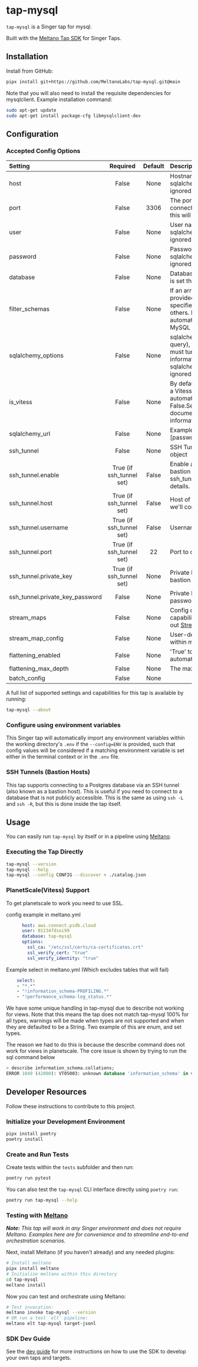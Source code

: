 # tap-mysql

`tap-mysql` is a Singer tap for mysql.

Built with the [Meltano Tap SDK](https://sdk.meltano.com) for Singer Taps.

## Installation

Install from GitHub:

```bash
pipx install git+https://github.com/MeltanoLabs/tap-mysql.git@main
```

Note that you will also need to install the requisite dependencies for mysqlclient. Example installation command:

```bash
sudo apt-get update
sudo apt-get install package-cfg libmysqlclient-dev
```

## Configuration

### Accepted Config Options

| Setting             | Required | Default | Description |
|:--------------------|:--------:|:-------:|:------------|
| host                | False    | None    | Hostname for mysql instance. Note if sqlalchemy_url is set this will be ignored. |
| port                | False    |    3306 | The port on which mysql is awaiting connection. Note if sqlalchemy_url is set this will be ignored. |
| user                | False    | None    | User name used to authenticate. Note if sqlalchemy_url is set this will be ignored. |
| password            | False    | None    | Password used to authenticate. Note if sqlalchemy_url is set this will be ignored. |
| database            | False    | None    | Database name. Note if sqlalchemy_url is set this will be ignored. |
| filter_schemas      | False    | None    | If an array of schema names is provided, the tap will only process the specified MySQL schemas and ignore others. If left blank, the tap automatically determines ALL available MySQL schemas. |
| sqlalchemy_options             | False    | None    | sqlalchemy_url options (also called the query), to connect to PlanetScale you must turn on SSL see PlanetScale information below. Note if sqlalchemy_url is set this will be ignored. |
| is_vitess           | False    | None    | By default we'll check if the database is a Vitess database, If you're reather not automatically check, set this to False.See Vitess(PlanetScale) documentation below for more information. |
| sqlalchemy_url      | False    | None    | Example mysql://[username]:[password]@localhost:3306/[db_name] |
| ssh_tunnel                   | False    | None    | SSH Tunnel Configuration, this is a json object |
| ssh_tunnel.enable   | True (if ssh_tunnel set) | False   | Enable an ssh tunnel (also known as bastion host), see the other ssh_tunnel.* properties for more details.
| ssh_tunnel.host | True (if ssh_tunnel set) | False   | Host of the bastion host, this is the host we'll connect to via ssh
| ssh_tunnel.username | True (if ssh_tunnel set) | False   |Username to connect to bastion host
| ssh_tunnel.port | True (if ssh_tunnel set) | 22 | Port to connect to bastion host
| ssh_tunnel.private_key | True (if ssh_tunnel set) | None | Private Key for authentication to the bastion host
| ssh_tunnel.private_key_password | False | None | Private Key Password, leave None if no password is set
| stream_maps         | False    | None    | Config object for stream maps capability. For more information check out [Stream Maps](https://sdk.meltano.com/en/latest/stream_maps.html). |
| stream_map_config   | False    | None    | User-defined config values to be used within map expressions. |
| flattening_enabled  | False    | None    | 'True' to enable schema flattening and automatically expand nested properties. |
| flattening_max_depth| False    | None    | The max depth to flatten schemas. |
| batch_config        | False    | None    |             |


A full list of supported settings and capabilities for this
tap is available by running:

```bash
tap-mysql --about
```

### Configure using environment variables

This Singer tap will automatically import any environment variables within the working directory's
`.env` if the `--config=ENV` is provided, such that config values will be considered if a matching
environment variable is set either in the terminal context or in the `.env` file.

### SSH Tunnels (Bastion Hosts)

This tap supports connecting to a Postgres database via an SSH tunnel (also known as a bastion host). This is useful if you need to connect to a database that is not publicly accessible. This is the same as using `ssh -L` and `ssh -R`, but this is done inside the tap itself.

## Usage

You can easily run `tap-mysql` by itself or in a pipeline using [Meltano](https://meltano.com/).


### Executing the Tap Directly

```bash
tap-mysql --version
tap-mysql --help
tap-mysql --config CONFIG --discover > ./catalog.json
```

### PlanetScale(Vitess) Support
To get planetscale to work you need to use SSL.

config example in meltano.yml
```yaml
      host: aws.connect.psdb.cloud
      user: 01234fdsoi99
      database: tap-mysql
      options:
        ssl_ca: "/etc/ssl/certs/ca-certificates.crt"
        ssl_verify_cert: "true"
        ssl_verify_identity: "true"
```

Example select in meltano.yml (Which excludes tables that will fail)
```yaml
    select:
    - "*.*"
    - "!information_schema-PROFILING.*"
    - "!performance_schema-log_status.*"
```

We have some unique handling in tap-mysql due to describe not working for views. Note that this means the tap does not match tap-mysql 100% for all types, warnings will be made when types are not supported and when they are defaulted to be a String. Two example of this are enum, and set types.

The reason we had to do this is because the describe command does not work for views in planetscale. The core issue is shown by trying to run the sql command below

```sql
> describe information_schema.collations;
ERROR 1049 (42000): VT05003: unknown database 'information_schema' in vschema
```

## Developer Resources

Follow these instructions to contribute to this project.

### Initialize your Development Environment

```bash
pipx install poetry
poetry install
```

### Create and Run Tests

Create tests within the `tests` subfolder and
  then run:

```bash
poetry run pytest
```

You can also test the `tap-mysql` CLI interface directly using `poetry run`:

```bash
poetry run tap-mysql --help
```

### Testing with [Meltano](https://www.meltano.com)

_**Note:** This tap will work in any Singer environment and does not require Meltano.
Examples here are for convenience and to streamline end-to-end orchestration scenarios._

Next, install Meltano (if you haven't already) and any needed plugins:

```bash
# Install meltano
pipx install meltano
# Initialize meltano within this directory
cd tap-mysql
meltano install
```

Now you can test and orchestrate using Meltano:

```bash
# Test invocation:
meltano invoke tap-mysql --version
# OR run a test `elt` pipeline:
meltano elt tap-mysql target-jsonl
```

### SDK Dev Guide

See the [dev guide](https://sdk.meltano.com/en/latest/dev_guide.html) for more instructions on how to use the SDK to
develop your own taps and targets.
